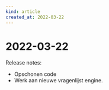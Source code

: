 ```yaml
---
kind: article
created_at: 2022-03-22
---
```


# 2022-03-22

Release notes:

*  Opschonen code
*  Werk aan nieuwe vragenlijst engine.
